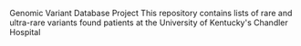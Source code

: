 Genomic Variant Database Project
This repository contains lists of rare and ultra-rare variants found patients at the University of Kentucky's Chandler Hospital 
